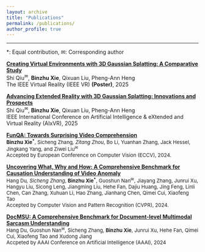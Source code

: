 ```yaml
---
layout: archive
title: "Publications"
permalink: /publications/
author_profile: true
---
```


---
*: Equal contribution, ✉: Corresponding author

[**Creating Virtual Environments with 3D Gaussian Splatting: A Comparative Study**](https://arxiv.org/abs/2501.09302)    
Shi Qiu<sup>✉</sup>, **Binzhu Xie**, Qixuan Liu, Pheng-Ann Heng   
The IEEE Virtual Reality (IEEE VR) **(Poster)**, 2025

[**Advancing Extended Reality with 3D Gaussian Splatting: Innovations and Prospects**](https://arxiv.org/abs/2412.06257)   
Shi Qiu<sup>✉</sup>, **Binzhu Xie**, Qixuan Liu, Pheng-Ann Heng   
IEEE International Conference on Artificial Intelligence & eXtended and Virtual Reality (AIxVR), 2025


[**FunQA: Towards Surprising Video Comprehension**](https://arxiv.org/abs/2306.14899)  
<span style="font-size: small;">**Binzhu Xie<sup>*</sup>**, Sicheng Zhang<sup>*</sup>, Zitang Zhou<sup>*</sup>, Bo Li, Yuanhan Zhang, Jack Hessel, Jingkang Yang, and Ziwei Liu<sup>✉</sup>    
Accepted by European Conference on Computer Vision (ECCV), 2024.<span>


**[Uncovering What, Why and How: A Comprehensive Benchmark for Causation Understanding of Video Anomaly]()**  
<span style="font-size: small;">Hang Du<sup>*</sup>, Sicheng Zhang<sup>*</sup>, **Binzhu Xie<sup>*</sup>**, Guoshun Nan<sup>✉</sup>, Jiayang Zhang, Junrui Xu, Hangyu Liu, Sicong Leng, Jiangming Liu, Hehe Fan, Dajiu Huang, Jing Feng, Linli Chen, Can Zhang, Xuhuan Li, Hao Zhang, Jianhang Chen, Qimei Cui, Xiaofeng Tao  
Accepted by Computer Vision and Pattern Recognition (CVPR), 2024.<span>


[**DocMSU: A Comprehensive Benchmark for Document-level Multimodal Sarcasm Understanding**](https://arxiv.org/abs/2312.16023)  
<span style="font-size: small;">Hang Du, Guoshun Nan<sup>✉</sup>, Sicheng Zhang, **Binzhu Xie**, Junrui Xu, Hehe Fan, Qimei Cui, Xiaofeng Tao and Xudong Jiang    
Accpeted by AAAI Conference on Artificial Intelligence (AAAI), 2024<span>


